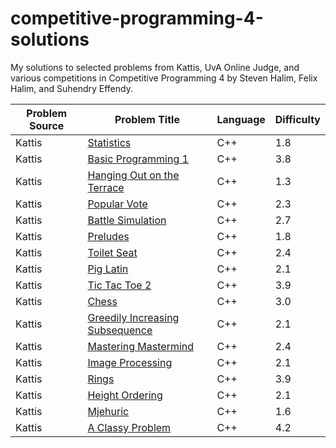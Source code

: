 # competitive-programming-4-solutions
My solutions to selected problems from Kattis, UvA Online Judge, and various competitions in Competitive Programming 4 by Steven Halim, Felix Halim, and Suhendry Effendy.

| Problem Source | Problem Title | Language | Difficulty |
| ------------- | ------------- | ------------- | ------------- |
| Kattis | [Statistics](./Chapter%201/Kattis/statistics.cpp)  | C++ | 1.8 |
| Kattis | [Basic Programming 1](./Chapter%201/Kattis/basicprogramming1.cpp) | C++  | 3.8 |
| Kattis | [Hanging Out on the Terrace](./Chapter%201/Kattis/hangingout.cpp) | C++ | 1.3 |
| Kattis | [Popular Vote](./Chapter%201/Kattis/vote.cpp) | C++ | 2.3 |
| Kattis | [Battle Simulation](./Chapter%201/Kattis/battlesimulation.cpp) | C++ | 2.7 |
| Kattis | [Preludes](./Chapter%201/Kattis/chopin.cpp) | C++ | 1.8 |
| Kattis | [Toilet Seat](./Chapter%201/Kattis/toilet.cpp) | C++ | 2.4 |
| Kattis | [Pig Latin](./Chapter%201/Kattis/chopin.cpp) | C++ | 2.1 |
| Kattis | [Tic Tac Toe 2](./Chapter%201/Kattis/tictactoe2.cpp) | C++ | 3.9 |
| Kattis | [Chess](./Chapter%201/Kattis/chess.cpp) | C++ | 3.0 |
| Kattis | [Greedily Increasing Subsequence](./Chapter%202/Kattis/greedilyincreasing.cpp) | C++ | 2.1 |
| Kattis | [Mastering Mastermind](./Chapter%202/Kattis/mastermind.cpp) | C++ | 2.4 |
| Kattis | [Image Processing](./Chapter%202/Kattis/imageprocessing.cpp) | C++ | 2.1 |
| Kattis | [Rings](./Chapter%202/Kattis/rings2.cpp) | C++ | 3.9 |
| Kattis | [Height Ordering](./Chapter%202/Kattis/height.cpp) | C++ | 2.1 |
| Kattis | [Mjehuric](./Chapter%202/Kattis/mjehuric.cpp) | C++ | 1.6 |
| Kattis | [A Classy Problem](./Chapter%202/Kattis/classy.cpp) | C++ | 4.2 |









